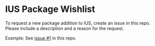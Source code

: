 IUS Package Wishlist
====================

To request a new package addition to IUS, create an issue in this repo.  Please include a description and a reason for the request.

Example: See [issue #1](https://github.com/iuscommunity/wishlist/issues/1) in this repo.
